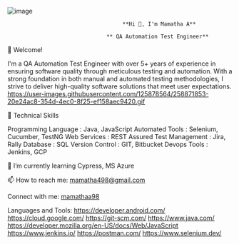 ![image](https://github.com/user-attachments/assets/57babdc1-c064-4540-b73a-3169ca58104e)

                                        **Hi 👋, I'm Mamatha A**

                                   ** QA Automation Test Engineer**

🌟 Welcome!

I'm a QA Automation Test Engineer with over 5+ years of experience in ensuring software quality through meticulous testing and automation. With a strong foundation in both   manual and automated testing methodologies, I strive to deliver high-quality software solutions that meet user expectations.
https://user-images.githubusercontent.com/125878564/258871853-20e24ac8-354d-4ec0-8f25-ef158aec9420.gif


🚀 Technical Skills

Programming Language : Java, JavaScript
Automated Tools : Selenium, Cucumber, TestNG
Web Services : REST Assured
Test Management : Jira, Rally
Database : SQL
Version Control : GIT, Bitbucket
Devops Tools : Jenkins, GCP

🌱 I’m currently learning Cypress, MS Azure

📫 How to reach me: mamatha498@gmail.com

Connect with me:
[mamathaa98](https://www.linkedin.com/in/mamathaa98/)

Languages and Tools:
https://developer.android.com/ https://cloud.google.com/ https://git-scm.com/ https://www.java.com/ https://developer.mozilla.org/en-US/docs/Web/JavaScript https://www.jenkins.io/ https://postman.com/ https://www.selenium.dev/

